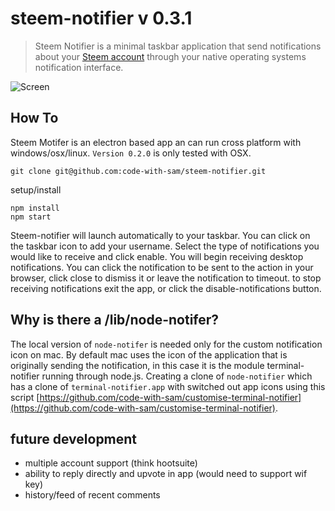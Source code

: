 # steem-notifier v 0.3.1

> Steem Notifier is a minimal taskbar application that send notifications about your [Steem account](http://steemit.com) through your native operating systems notification interface.

![Screen](https://i.imgsafe.org/ff/ffb9bd0948.jpeg)

## How To
Steem Motifer is an electron based app an can run cross platform with windows/osx/linux. ```Version 0.2.0``` is only tested with OSX.

```
git clone git@github.com:code-with-sam/steem-notifier.git
```

setup/install
```
npm install
npm start
```

Steem-notifier will launch automatically to your taskbar. You can click on the taskbar icon to add your username. Select the type of notifications you would like to receive and click enable. You will begin receiving desktop notifications. You can click the notification to be sent to the action in your browser, click close to dismiss it or leave the notification to timeout. to stop receiving notifications exit the app, or click the disable-notifications button.

## Why is there a /lib/node-notifer?
The local version of ```node-notifer``` is needed only for the custom notification icon on mac. By default mac uses the icon of the application that is originally sending the notification, in this case it is the module terminal-notifier running through node.js. Creating a clone of ```node-notifier``` which has a clone of  ```terminal-notifier.app``` with switched out app icons using this script [https://github.com/code-with-sam/customise-terminal-notifier](https://github.com/code-with-sam/customise-terminal-notifier).


## future development
- multiple account support (think hootsuite)
- ability to reply directly and upvote in app (would need to support wif key)
- history/feed of recent comments
